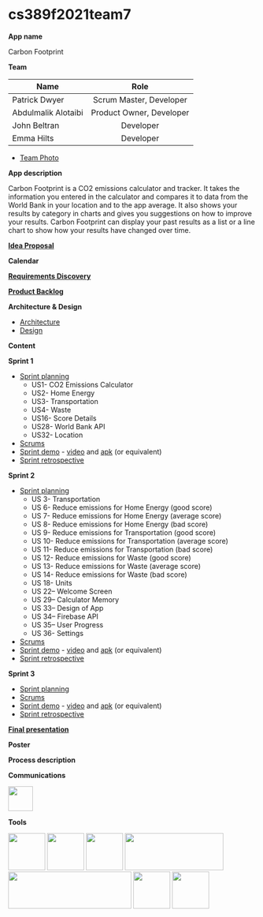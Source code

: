 # cs389f2021team7

**App name**

Carbon Footprint

**Team** 

| Name                 | Role                     |
| -------------------- | :----------------------: |
| Patrick Dwyer        | Scrum Master, Developer  |
| Abdulmalik Alotaibi  | Product Owner, Developer |
| John Beltran         | Developer                |
| Emma Hilts           | Developer                |

* [Team Photo](https://github.com/paceuniversity/cs389f2021team7/blob/main/photo.md)

**App description**

Carbon Footprint is a CO2 emissions calculator and tracker. It takes the information you entered in the calculator and compares it to data from the World Bank in your location and to the app average. It also shows your results by category in charts and gives you suggestions on how to improve your results. Carbon Footprint can display your past results as a list or a line chart to show how your results have changed over time.

**[Idea Proposal](https://docs.google.com/document/d/1Fk-VKhIbE_qc_xFK_vEKdeaBNxjz769r/edit?usp=sharing&ouid=111998902265795988399&rtpof=true&sd=true)**

**Calendar**

**[Requirements Discovery](https://docs.google.com/document/d/18T_C8F-ND7HQc8OH7iKuktVuRkHn-u6gdu0RY2NBpew/edit?usp=sharing)**

**[Product Backlog](https://docs.google.com/spreadsheets/d/14s1sifmk_y9gL9m4-IOlqNGbfyRbNgXoeC3V9itIMrA/edit?usp=sharing)**

**Architecture & Design**

* [Architecture](https://docs.google.com/document/d/1ON5mc3wFk5jes7PFPl15z0mpJXCWnfUzLndsQEaivrE/edit?usp=sharing)
* [Design](https://docs.google.com/document/d/1_EABZw7gZOf0zY_cn1Of8Eh-SHSsynKDV32ta0a2N98/edit?usp=sharing)

**Content**

**Sprint 1**

* [Sprint planning](https://docs.google.com/spreadsheets/d/14s1sifmk_y9gL9m4-IOlqNGbfyRbNgXoeC3V9itIMrA/edit#gid=1604237509)
  * US1- CO2 Emissions Calculator 
  *	US2- Home Energy
  *	US3- Transportation
  *	US4- Waste
  *	US16- Score Details  
  *	US28- World Bank API
  *	US32- Location
* [Scrums](https://github.com/paceuniversity/cs389f2021team7/blob/main/Scrums.md)
* [Sprint demo](https://docs.google.com/document/d/1mlFAHSc_-yqAMMFPYxbyZ8Z7Xi77Yz-I99lo1j0wgEU/edit?usp=sharing) - [video](https://www.youtube.com/watch?v=CpiFhYsV5oE) and [apk](https://drive.google.com/drive/folders/1isdBjmrr0z7wFkrJjJqzK9bOAUiYWqGz?usp=sharing) (or equivalent)
* [Sprint retrospective](https://docs.google.com/document/d/1b3YcnP_HLUQtEyepAiROG4nNJR5wtBvart0WrHG0xto/edit?pli=1)

**Sprint 2**

* [Sprint planning](https://docs.google.com/spreadsheets/d/14s1sifmk_y9gL9m4-IOlqNGbfyRbNgXoeC3V9itIMrA/edit#gid=1423412642)
  * US 3- Transportation
  * US 6- Reduce emissions for Home Energy (good score)
  * US 7- Reduce emissions for Home Energy (average score)
  * US 8- Reduce emissions for Home Energy (bad score)
  * US 9- Reduce emissions for Transportation (good score)
  * US 10- Reduce emissions for Transportation (average score)
  *	US 11- Reduce emissions for Transportation (bad score)
  *	US 12- Reduce emissions for Waste (good score)
  *	US 13- Reduce emissions for Waste (average score)
  *	US 14- Reduce emissions for Waste (bad score)
  *	US 18- Units
  *	US 22– Welcome Screen
  *	US 29– Calculator Memory
  *	US 33– Design of App
  *	US 34– Firebase API
  *	US 35– User Progress
  *	US 36- Settings
* [Scrums](https://github.com/paceuniversity/cs389f2021team7/blob/main/Scrums.md#scrum-11152021)
* [Sprint demo](https://docs.google.com/document/d/1VCjo0aWY1bKfPwAxe1_bShbnWE22rG-pwitEb54eptM/edit?usp=sharing) - [video](https://www.youtube.com/watch?v=Idoa_byxWj8) and [apk](https://drive.google.com/file/d/18aK7qwtdT2LaGc9R_vXVMIs-Ke4yD1xO/view?usp=sharing) (or equivalent)
* [Sprint retrospective](https://docs.google.com/document/d/1TXbnpj54bao3i0W0lS5lRW6aVj8bHPM9CWESCElsDHM/edit?usp=sharing)

**Sprint 3** 

* [Sprint planning](https://docs.google.com/spreadsheets/d/14s1sifmk_y9gL9m4-IOlqNGbfyRbNgXoeC3V9itIMrA/edit#gid=922820594)
* [Scrums](https://github.com/paceuniversity/cs389f2021team7/blob/main/Scrums.md#scrum-1262021)
* [Sprint demo](https://docs.google.com/document/d/1ydivUV9P_fvdflnw8d_LfUwHYvOQ8MRJHZ74aD1wnpE/edit) - [video](https://youtu.be/ugtB-p_ebbw) and [apk](https://github.com/paceuniversity/cs389f2021team7/blob/main/CarbonFootprint/app/build/outputs/apk/debug/app-debug.apk) (or equivalent)
* [Sprint retrospective](https://docs.google.com/document/d/11pAaJtUeZXNLNXPmknQrlJ-Umx7N-QWheAcHa8Hb_P8/edit?usp=sharing)

**[Final presentation](https://docs.google.com/presentation/d/12nii6d7gjmsxdcQkM0rKJxWqLwn_j2x2xkUA00oEU3M/edit?usp=sharing)**

**Poster**

**Process description**

**Communications**

[<img src="https://discord.com/assets/3437c10597c1526c3dbd98c737c2bcae.svg" height="50">](https://discord.com "Discord")

**Tools**

[<img src="https://github.githubassets.com/images/modules/logos_page/GitHub-Mark.png" height="75">](https://github.com "GitHub")
[<img src="https://developer.android.com/studio/images/studio-icon-preview.svg" height="75">](https://developer.android.com/studio "Android Studio")
[<img src="https://kstatic.googleusercontent.com/files/f4b4fbcc6119576da7ab3f68270196009fc1b16f1927910842d793c385115593b6dd5fbe9a1e21fe64f3cbbc509c3a02c95ebc9635f76c355282482986f1fe7d" height="75">](https://www.google.com/drive/ "Google Drive")
[<img src="https://firebase.google.com/downloads/brand-guidelines/PNG/logo-built_white.png" height="75" width="200">](https://firebase.google.com/ "FireBase API")
[<img src="https://data.worldbank.org/assets/images/logo-wb-header-en.svg" height="75" width="250">](https://data.worldbank.org "The World Bank API")
[<img src="https://www.sqlite.org/images/sqlite370_banner.gif" height="75">](https://sqlite.org/index.html "SQLite")
[<img src="https://camo.githubusercontent.com/9ee52cd684d0ae62106ce74c7aae5fc9cec43a123c76ef307b5b8a0c24e89eed/68747470733a2f2f7261772e6769746875622e636f6d2f5068696c4a61792f4d5043686172742f6d61737465722f64657369676e2f666561747572655f677261706869635f736d616c6c65722e706e67" height="75">](https://github.com/PhilJay/MPAndroidChart "MPAndroidChart")

